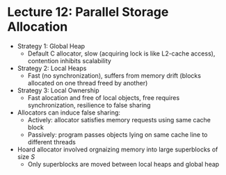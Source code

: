 # Lecture 12: Parallel Storage Allocation

- Strategy 1: Global Heap
  - Default C allocator, slow (acquiring lock is like L2-cache access), contention inhibits scalability
- Strategy 2: Local Heaps
  - Fast (no synchronization), suffers from memory drift (blocks allocated on one thread freed by another)
- Strategy 3: Local Ownership
  - Fast alocation and free of local objects, free requires synchronization, resilience to false sharing
- Allocators can induce false sharing:
  - Actively: allocator satisfies memory requests using same cache block
  - Passively: program passes objects lying on same cache line to different threads
- Hoard allocator involved orgnaizing memory into large superblocks of size $S$
  - Only superblocks are moved between local heaps and global heap
